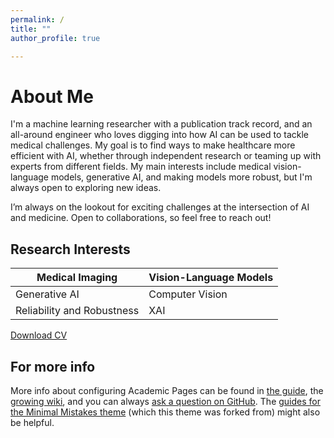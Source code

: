 ```yaml
---
permalink: /
title: ""
author_profile: true

---
```


# About Me

I'm a machine learning researcher with a publication track record, and an all-around engineer who loves digging into how AI can be used to tackle medical challenges. My goal is to find ways to make healthcare more efficient with AI, whether through independent research or teaming up with experts from different fields. My main interests include medical vision-language models, generative AI, and making models more robust, but I'm always open to exploring new ideas.

I’m always on the lookout for exciting challenges at the intersection of AI and medicine. Open to collaborations, so feel free to reach out!

## Research Interests

| Medical Imaging | Vision-Language Models |
|----------------|----------------------|
| Generative AI  | Computer Vision       |
| Reliability and Robustness | XAI |

[Download CV](your_cv_link_here.pdf)


For more info
------
More info about configuring Academic Pages can be found in [the guide](https://academicpages.github.io/markdown/), the [growing wiki](https://github.com/academicpages/academicpages.github.io/wiki), and you can always [ask a question on GitHub](https://github.com/academicpages/academicpages.github.io/discussions). The [guides for the Minimal Mistakes theme](https://mmistakes.github.io/minimal-mistakes/docs/configuration/) (which this theme was forked from) might also be helpful.
